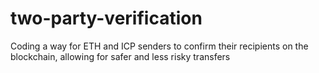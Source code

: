 # two-party-verification
Coding a way for ETH and ICP senders to confirm their recipients on the blockchain, allowing for safer and less risky transfers

